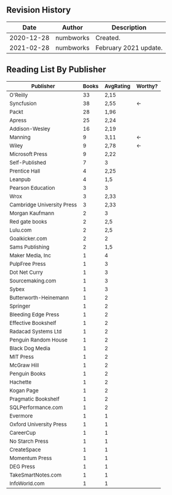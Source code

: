 ## Revision History

| Date | Author | Description |
|---|---|---|
| 2020-12-28 | numbworks | Created. |
| 2021-02-28 | numbworks | February 2021 update. |

## Reading List By Publisher

|<sub>Publisher</sub>|<sub>Books</sub>|<sub>AvgRating</sub>|<sub>Worthy?</sub>|
|---|---|---|---|
|<sub>O'Reilly</sub>|<sub>33</sub>|<sub>2,15</sub>||
|<sub>Syncfusion</sub>|<sub>38</sub>|<sub>2,55</sub>|<sub>←</sub>|
|<sub>Packt</sub>|<sub>28</sub>|<sub>1,96</sub>||
|<sub>Apress</sub>|<sub>25</sub>|<sub>2,24</sub>||
|<sub>Addison-Wesley</sub>|<sub>16</sub>|<sub>2,19</sub>||
|<sub>Manning</sub>|<sub>9</sub>|<sub>3,11</sub>|<sub>←</sub>|
|<sub>Wiley</sub>|<sub>9</sub>|<sub>2,78</sub>|<sub>←</sub>|
|<sub>Microsoft Press</sub>|<sub>9</sub>|<sub>2,22</sub>||
|<sub>Self-Published</sub>|<sub>7</sub>|<sub>3</sub>||
|<sub>Prentice Hall</sub>|<sub>4</sub>|<sub>2,25</sub>||
|<sub>Leanpub</sub>|<sub>4</sub>|<sub>1,5</sub>||
|<sub>Pearson Education</sub>|<sub>3</sub>|<sub>3</sub>||
|<sub>Wrox</sub>|<sub>3</sub>|<sub>2,33</sub>||
|<sub>Cambridge University Press</sub>|<sub>3</sub>|<sub>2,33</sub>||
|<sub>Morgan Kaufmann</sub>|<sub>2</sub>|<sub>3</sub>||
|<sub>Red gate books</sub>|<sub>2</sub>|<sub>2,5</sub>||
|<sub>Lulu.com</sub>|<sub>2</sub>|<sub>2,5</sub>||
|<sub>Goalkicker.com</sub>|<sub>2</sub>|<sub>2</sub>||
|<sub>Sams Publishing</sub>|<sub>2</sub>|<sub>1,5</sub>||
|<sub>Maker Media, Inc</sub>|<sub>1</sub>|<sub>4</sub>||
|<sub>PulpFree Press</sub>|<sub>1</sub>|<sub>3</sub>||
|<sub>Dot Net Curry</sub>|<sub>1</sub>|<sub>3</sub>||
|<sub>Sourcemaking.com</sub>|<sub>1</sub>|<sub>3</sub>||
|<sub>Sybex</sub>|<sub>1</sub>|<sub>3</sub>||
|<sub>Butterworth-Heinemann</sub>|<sub>1</sub>|<sub>2</sub>||
|<sub>Springer</sub>|<sub>1</sub>|<sub>2</sub>||
|<sub>Bleeding Edge Press</sub>|<sub>1</sub>|<sub>2</sub>||
|<sub>Effective Bookshelf</sub>|<sub>1</sub>|<sub>2</sub>||
|<sub>Radacad Systems Ltd</sub>|<sub>1</sub>|<sub>2</sub>||
|<sub>Penguin Random House</sub>|<sub>1</sub>|<sub>2</sub>||
|<sub>Black Dog Media</sub>|<sub>1</sub>|<sub>2</sub>||
|<sub>MIT Press</sub>|<sub>1</sub>|<sub>2</sub>||
|<sub>McGraw Hill</sub>|<sub>1</sub>|<sub>2</sub>||
|<sub>Penguin Books</sub>|<sub>1</sub>|<sub>2</sub>||
|<sub>Hachette</sub>|<sub>1</sub>|<sub>2</sub>||
|<sub>Kogan Page</sub>|<sub>1</sub>|<sub>2</sub>||
|<sub>Pragmatic Bookshelf</sub>|<sub>1</sub>|<sub>2</sub>||
|<sub>SQLPerformance.com</sub>|<sub>1</sub>|<sub>2</sub>||
|<sub>Evermore</sub>|<sub>1</sub>|<sub>1</sub>||
|<sub>Oxford University Press</sub>|<sub>1</sub>|<sub>1</sub>||
|<sub>CareerCup</sub>|<sub>1</sub>|<sub>1</sub>||
|<sub>No Starch Press</sub>|<sub>1</sub>|<sub>1</sub>||
|<sub>CreateSpace</sub>|<sub>1</sub>|<sub>1</sub>||
|<sub>Momentum Press</sub>|<sub>1</sub>|<sub>1</sub>||
|<sub>DEG Press</sub>|<sub>1</sub>|<sub>1</sub>||
|<sub>TakeSmartNotes.com</sub>|<sub>1</sub>|<sub>1</sub>||
|<sub>InfoWorld.com</sub>|<sub>1</sub>|<sub>1</sub>||
